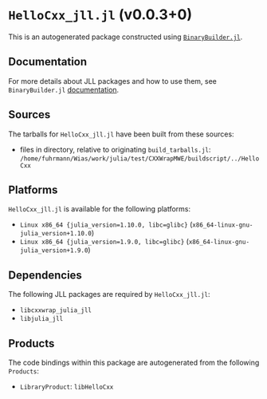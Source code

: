 # `HelloCxx_jll.jl` (v0.0.3+0)

This is an autogenerated package constructed using [`BinaryBuilder.jl`](https://github.com/JuliaPackaging/BinaryBuilder.jl).

## Documentation

For more details about JLL packages and how to use them, see `BinaryBuilder.jl` [documentation](https://docs.binarybuilder.org/stable/jll/).

## Sources

The tarballs for `HelloCxx_jll.jl` have been built from these sources:

* files in directory, relative to originating `build_tarballs.jl`: `/home/fuhrmann/Wias/work/julia/test/CXXWrapMWE/buildscript/../HelloCxx`

## Platforms

`HelloCxx_jll.jl` is available for the following platforms:

* `Linux x86_64 {julia_version=1.10.0, libc=glibc}` (`x86_64-linux-gnu-julia_version+1.10.0`)
* `Linux x86_64 {julia_version=1.9.0, libc=glibc}` (`x86_64-linux-gnu-julia_version+1.9.0`)

## Dependencies

The following JLL packages are required by `HelloCxx_jll.jl`:

* `libcxxwrap_julia_jll`
* `libjulia_jll`

## Products

The code bindings within this package are autogenerated from the following `Products`:

* `LibraryProduct`: `libHelloCxx`
